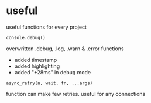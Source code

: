 # useful
useful functions for every project

```console.debug()```

overwritten .debug, .log, .warn & .error functions
- added timestamp
- added highlighting
- added "+28ms" in debug mode

```async_retry(n, wait, fn, ...args)```

function can make few retries. useful for any connections
